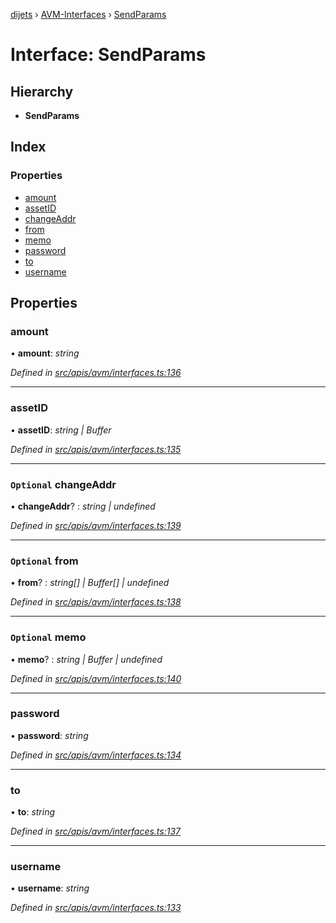 [dijets](../README.md) › [AVM-Interfaces](../modules/avm_interfaces.md) › [SendParams](avm_interfaces.sendparams.md)

# Interface: SendParams

## Hierarchy

* **SendParams**

## Index

### Properties

* [amount](avm_interfaces.sendparams.md#amount)
* [assetID](avm_interfaces.sendparams.md#assetid)
* [changeAddr](avm_interfaces.sendparams.md#optional-changeaddr)
* [from](avm_interfaces.sendparams.md#optional-from)
* [memo](avm_interfaces.sendparams.md#optional-memo)
* [password](avm_interfaces.sendparams.md#password)
* [to](avm_interfaces.sendparams.md#to)
* [username](avm_interfaces.sendparams.md#username)

## Properties

###  amount

• **amount**: *string*

*Defined in [src/apis/avm/interfaces.ts:136](https://github.com/Dijets-Inc/dijetsjs/blob/ca67b81/src/apis/avm/interfaces.ts#L136)*

___

###  assetID

• **assetID**: *string | Buffer*

*Defined in [src/apis/avm/interfaces.ts:135](https://github.com/Dijets-Inc/dijetsjs/blob/ca67b81/src/apis/avm/interfaces.ts#L135)*

___

### `Optional` changeAddr

• **changeAddr**? : *string | undefined*

*Defined in [src/apis/avm/interfaces.ts:139](https://github.com/Dijets-Inc/dijetsjs/blob/ca67b81/src/apis/avm/interfaces.ts#L139)*

___

### `Optional` from

• **from**? : *string[] | Buffer[] | undefined*

*Defined in [src/apis/avm/interfaces.ts:138](https://github.com/Dijets-Inc/dijetsjs/blob/ca67b81/src/apis/avm/interfaces.ts#L138)*

___

### `Optional` memo

• **memo**? : *string | Buffer | undefined*

*Defined in [src/apis/avm/interfaces.ts:140](https://github.com/Dijets-Inc/dijetsjs/blob/ca67b81/src/apis/avm/interfaces.ts#L140)*

___

###  password

• **password**: *string*

*Defined in [src/apis/avm/interfaces.ts:134](https://github.com/Dijets-Inc/dijetsjs/blob/ca67b81/src/apis/avm/interfaces.ts#L134)*

___

###  to

• **to**: *string*

*Defined in [src/apis/avm/interfaces.ts:137](https://github.com/Dijets-Inc/dijetsjs/blob/ca67b81/src/apis/avm/interfaces.ts#L137)*

___

###  username

• **username**: *string*

*Defined in [src/apis/avm/interfaces.ts:133](https://github.com/Dijets-Inc/dijetsjs/blob/ca67b81/src/apis/avm/interfaces.ts#L133)*
